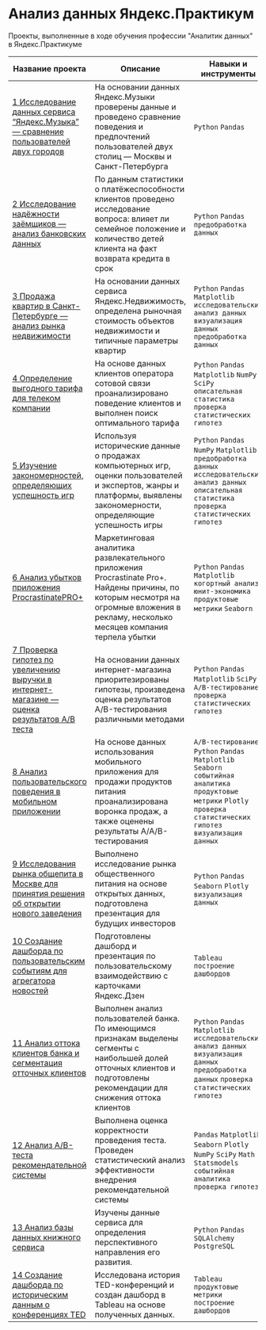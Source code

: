 # Анализ данных Яндекс.Практикум
Проекты, выполненные в ходе обучения профессии "Аналитик данных" в Яндекс.Практикуме

| Название проекта | Описание | Навыки и инструменты |
|---|---|---|
| [1 Исследование данных сервиса “Яндекс.Музыка” — сравнение пользователей двух городов](https://github.com/GlotovAlex/yandex-praktikum-projects/tree/main/01_yandex_music_research) | На основании данных Яндекс.Музыки проверены данные и проведено сравнение поведения и предпочтений пользователей двух столиц — Москвы и Санкт-Петербурга | `Python` `Pandas` |
| [2 Исследование надёжности заёмщиков — анализ банковских данных](https://github.com/GlotovAlex/yandex-praktikum-projects/tree/main/02_research_reliability) | По данным статистики о платёжеспособности клиентов проведено исследование вопроса: влияет ли семейное положение и количество детей клиента на факт возврата кредита в срок | `Python` `Pandas` `предобработка данных` |
| [3 Продажа квартир в Санкт-Петербурге — анализ рынка недвижимости](https://github.com/GlotovAlex/yandex-praktikum-projects/tree/main/03_real_estate_research) | На основании данных сервиса Яндекс.Недвижимость, определена рыночная стоимость объектов недвижимости и типичные параметры квартир | `Python` `Pandas` `Matplotlib` `исследовательский анализ данных` `визуализация данных` `предобработка данных` |
| [4 Определение выгодного тарифа для телеком компании](https://github.com/GlotovAlex/yandex-praktikum-projects/tree/main/04_telecom_tariff_selection) | На основе данных клиентов оператора сотовой связи проанализировано поведение клиентов и выполнен поиск оптимального тарифа | `Python` `Pandas` `Matplotlib` `NumPy` `SciPy` `описательная статистика` `проверка статистических гипотез` |
| [5 Изучение закономерностей, определяющих успешность игр](https://github.com/GlotovAlex/yandex-praktikum-projects/tree/main/05_games_research) | Используя исторические данные о продажах компьютерных игр, оценки пользователей и экспертов, жанры и платформы, выявлены закономерности, определяющие успешность игры  | `Python` `Pandas` `NumPy` `Matplotlib` `предобработка данных` `исследовательский анализ данных` `описательная статистика` `проверка статистических гипотез` |
| [6 Анализ убытков приложения ProcrastinatePRO+](https://github.com/GlotovAlex/yandex-praktikum-projects/tree/main/06_business_metricks_analysis) | Маркетинговая аналитика развлекательного приложения Procrastinate Pro+. Найдены причины, по которым несмотря на огромные вложения в рекламу, несколько месяцев компания терпела убытки | `Python` `Pandas` `Matplotlib` `когортный анализ` `юнит-экономика` `продуктовые метрики` `Seaborn` |
| [7 Проверка гипотез по увеличению выручки в интернет-магазине — оценка результатов A/B теста](https://github.com/GlotovAlex/yandex-praktikum-projects/tree/main/07_online_grocery_store) | На основании данных интернет-магазина приоритезированы гипотезы, произведена оценка результатов A/B-тестирования различными методами | `Python` `Pandas` `Matplotlib` `SciPy` `A/B-тестирование` `проверка статистических гипотез` |
| [8 Анализ пользовательского поведения в мобильном приложении](https://github.com/GlotovAlex/yandex-praktikum-projects/tree/main/08_online_store_research) | На основе данных использования мобильного приложения для продажи продуктов питания проанализирована воронка продаж, а также оценены результаты A/A/B-тестирования  | `A/B-тестирование` `Python` `Pandas` `Matplotlib` `Seaborn` `событийная аналитика` `продуктовые метрики` `Plotly` `проверка статистических гипотез` `визуализация данных` |
| [9 Исследования рынка общепита в Москве для принятия решения об открытии нового заведения](https://github.com/GlotovAlex/yandex-praktikum-projects/tree/main/09_catering_establishment_research) | Выполнено исследование рынка общественного питания на основе открытых данных, подготовлена презентация для будущих инвесторов | `Python` `Pandas` `Seaborn` `Plotly` `визуализация данных` |
| [10 Создание дашборда по пользовательским событиям для агрегатора новостей](https://github.com/GlotovAlex/yandex-praktikum-projects/tree/main/10_dashboard_dzen) | Подготовлены дашборд и презентация по пользовательскому взаимодействию с карточками Яндекс.Дзен | `Tableau` `построение дашбордов` |
| [11 Анализ оттока клиентов банка и сегментация отточных клиентов](https://github.com/GlotovAlex/yandex-praktikum-projects/tree/main/11_banks_clients_analysis) | Выполнен анализ пользователей банка. По имеющимся признакам выделены сегменты с наибольшей долей отточных клиентов и подготовлены рекомендации для снижения оттока клиентов | `Python` `Pandas` `Matplotlib` `исследовательский анализ данных` `визуализация данных` `предобработка данных` `проверка статистических гипотез` |
| [12 Анализ А/В-теста рекомендательной системы](https://github.com/GlotovAlex/yandex-praktikum-projects/tree/main/12_recommender_system_test) | Выполнена оценка корректности проведения теста. Проведен статистический анализ эффективности внедрения рекомендательной системы | `Pandas` `Matplotlib` `Seaborn` `Plotly` `NumPy` `SciPy` `Math` `Statsmodels` `событийная аналитика` `проверка гипотез` |
| [13 Анализ базы данных книжного сервиса](https://github.com/GlotovAlex/yandex-praktikum-projects/tree/main/13_book_store_database) | Изучены данные сервиса для определения перспективного направления его развития. | `Python` `Pandas` `SQLAlchemy` `PostgreSQL` |
| [14 Создание дашборда по историческим данным о конференциях TED](https://github.com/GlotovAlex/yandex-praktikum-projects/tree/main/14_TED_dashboard) | Исследована история TED-конференций и создан дашборд в Tableau на основе полученных данных. | `Tableau` `продуктовые метрики` `построение дашбордов` |

